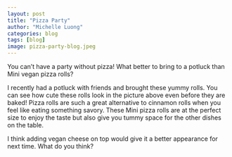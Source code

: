 ```yaml
---
layout: post
title: "Pizza Party"
author: "Michelle Luong"
categories: blog
tags: [blog]
image: pizza-party-blog.jpeg
---
```


You can’t have a party without pizza! What better to bring to a potluck than Mini vegan pizza rolls? 

I recently had a potluck with friends and brought these yummy rolls. You can see how cute these rolls look in the picture above even before they are baked! Pizza rolls are such a great alternative to cinnamon rolls when you feel like eating something savory. These Mini pizza rolls are at the perfect size to enjoy the taste but also give you tummy space for the other dishes on the table. 

I think adding vegan cheese on top would give it a better appearance for next time. What do you think?
